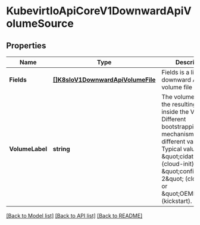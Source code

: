 # KubevirtIoApiCoreV1DownwardApiVolumeSource

## Properties
Name | Type | Description | Notes
------------ | ------------- | ------------- | -------------
**Fields** | [**[]K8sIoV1DownwardApiVolumeFile**](k8s.io.v1.DownwardAPIVolumeFile.md) | Fields is a list of downward API volume file | [optional] [default to null]
**VolumeLabel** | **string** | The volume label of the resulting disk inside the VMI. Different bootstrapping mechanisms require different values. Typical values are \&quot;cidata\&quot; (cloud-init), \&quot;config-2\&quot; (cloud-init) or \&quot;OEMDRV\&quot; (kickstart). | [optional] [default to null]

[[Back to Model list]](../README.md#documentation-for-models) [[Back to API list]](../README.md#documentation-for-api-endpoints) [[Back to README]](../README.md)


